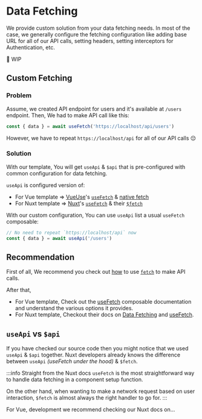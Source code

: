# Data Fetching

We provide custom solution from your data fetching needs. In most of the case, we generally configure the fetching configuration like adding base URL for all of our API calls, setting headers, setting interceptors for Authentication, etc.

🚧 WIP

## Custom Fetching

### Problem

Assume, we created API endpoint for users and it's available at `/users` endpoint. Then, We had to make API call like this:

```ts
const { data } = await useFetch('https://localhost/api/users')
```

However, we have to repeat `https://localhost/api` for all of our API calls 😔

### Solution

With our template, You will get `useApi` & `$api` that is pre-configured with common configuration for data fetching.

`useApi` is configured version of:

- For Vue template => [VueUse](https://vueuse.org/)'s [`useFetch`](https://vueuse.org/core/useFetch/) & [native fetch](https://developer.mozilla.org/en-US/docs/Web/API/fetch)
- For Nuxt template => [Nuxt](https://nuxt.com/)'s [`useFetch`](https://nuxt.com/docs/api/composables/use-fetch) & their [`$fetch`](https://nuxt.com/docs/api/utils/dollarfetch)

With our custom configuration, You can use `useApi` list a usual `useFetch` composable:

```ts
// No need to repeat `https://localhost/api` now
const { data } = await useApi('/users')
```

## Recommendation

First of all, We recommend you check out [how](https://developer.mozilla.org/en-US/docs/Web/API/Fetch_API/Using_Fetch) to use [`fetch`](https://developer.mozilla.org/en-US/docs/Web/API/fetch) to make API calls.

After that,

- For Vue template, Check out the [useFetch](https://vueuse.org/core/useFetch/) composable documentation and understand the various options it provides.
- For Nuxt template, Checkout their docs on [Data Fetching](https://nuxt.com/docs/getting-started/data-fetching)  and [useFetch](https://nuxt.com/docs/api/composables/use-fetch).

## `useApi` vs `$api`

If you have checked our source code then you might notice that we used `useApi` & `$api` together. Nuxt developers already knows the difference between `useApi` *(useFetch under the hood)* & `$fetch`.

:::info Straight from the Nuxt docs
`useFetch` is the most straightforward way to handle data fetching in a component setup function.

On the other hand, when wanting to make a network request based on user interaction, `$fetch` is almost always the right handler to go for.
:::

For Vue, development we recommend checking our Nuxt docs on...
